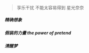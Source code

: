 > 享乐干扰 不能太容易得到                               星光奈奈

##### 精确想象

##### 假装的力量 the power of pretend

##### 清醒梦

